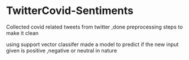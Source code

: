 # TwitterCovid-Sentiments
 Collected covid related tweets from twitter ,done preprocessing steps to make it clean
 
 
 
 using support vector classifer made a model to predict if the new input given is positive ,negative or neutral in nature
